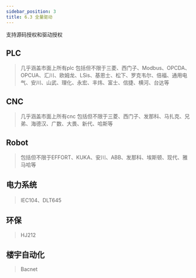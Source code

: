 ```yaml
---
sidebar_position: 3
title: 6.3 全量驱动
---
```


支持源码授权和驱动授权

## PLC

> 几乎涵盖市面上所有plc
包括但不限于三菱、西门子、Modbus、OPCDA、OPCUA、汇川、欧姆龙、LSis、基恩士、松下、罗克韦尔、倍福、通用电气、安川、山武、理化、永宏、丰炜、富士、信捷、横河、台达等

## CNC
> 几乎涵盖市面上所有cnc
包括但不限于三菱、西门子、发那科、马扎克、兄弟、海德汉、广数、大畏、新代、哈斯等

## Robot

> 包括但不限于EFFORT、KUKA、安川、ABB、发那科、埃斯顿、现代、雅马哈等

## 电力系统
> IEC104、DLT645

## 环保
> HJ212

## 楼宇自动化
> Bacnet